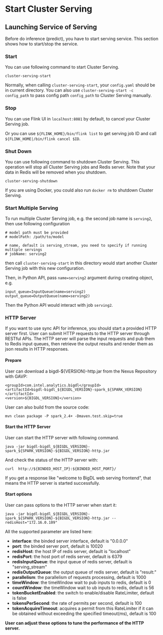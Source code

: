 # Start Cluster Serving
  
## Launching Service of Serving

Before do inference (predict), you have to start serving service. This section shows how to start/stop the service. 

### Start
You can use following command to start Cluster Serving.
```
cluster-serving-start
```

Normally, when calling `cluster-serving-start`, your `config.yaml` should be in current directory. You can also use `cluster-serving-start -c config_path` to pass config path `config_path` to Cluster Serving manually.

### Stop
You can use Flink UI in `localhost:8081` by default, to cancel your Cluster Serving job.

Or you can use `${FLINK_HOME}/bin/flink list` to get serving job ID and call `${FLINK_HOME|/bin/flink cancel $ID`.

### Shut Down
You can use following command to shutdown Cluster Serving. This operation will stop all Cluster Serving jobs and Redis server. Note that your data in Redis will be removed when you shutdown. 
```
cluster-serving-shutdown
```
If you are using Docker, you could also run `docker rm` to shutdown Cluster Serving.
### Start Multiple Serving
To run multiple Cluster Serving job, e.g. the second job name is `serving2`, then use following configuration
```
# model path must be provided
# modelPath: /path/to/model

# name, default is serving_stream, you need to specify if running multiple servings
# jobName: serving2
```
then call `cluster-serving-start` in this directory would start another Cluster Serving job with this new configuration.

Then, in Python API, pass `name=serving2` argument during creating object, e.g.
```
input_queue=InputQueue(name=serving2)
output_queue=OutputQueue(name=serving2)
```
Then the Python API would interact with job `serving2`.

### HTTP Server
If you want to use sync API for inference, you should start a provided HTTP server first. User can submit HTTP requests to the HTTP server through RESTful APIs. The HTTP server will parse the input requests and pub them to Redis input queues, then retrieve the output results and render them as json results in HTTP responses.

#### Prepare
User can download a bigdl-${VERSION}-http.jar from the Nexus Repository with GAVP: 
```
<groupId>com.intel.analytics.bigdl</groupId>
<artifactId>bigdl-bigdl_${BIGDL_VERSION}-spark_${SPARK_VERSION}</artifactId>
<version>${BIGDL_VERSION}</version>
```
User can also build from the source code:
```
mvn clean package -P spark_2.4+ -Dmaven.test.skip=true
```
#### Start the HTTP Server
User can start the HTTP server with following command.
```
java -jar bigdl-bigdl_${BIGDL_VERSION}-spark_${SPARK_VERSION}-${BIGDL_VERSION}-http.jar
```
And check the status of the HTTP server with:
```
curl  http://${BINDED_HOST_IP}:${BINDED_HOST_PORT}/
```
If you get a response like "welcome to BigDL web serving frontend", that means the HTTP server is started successfully.
#### Start options
User can pass options to the HTTP server when start it:
```
java -jar bigdl-bigdl_${BIGDL_VERSION}-spark_${SPARK_VERSION}-${BIGDL_VERSION}-http.jar --redisHost="172.16.0.109"
```
All the supported parameter are listed here:
* **interface**: the binded server interface, default is "0.0.0.0"
* **port**: the binded server port, default is 10020
* **redisHost**: the host IP of redis server, default is "localhost"
* **redisPort**: the host port of redis server, default is 6379
* **redisInputQueue**: the input queue of redis server, default is "serving_stream"
* **redisOutputQueue**: the output queue of redis server, default is "result:" 
* **parallelism**: the parallelism of requests processing, default is 1000
* **timeWindow**: the timeWindow wait to pub inputs to redis, default is 0
* **countWindow**: the timeWindow wait to ub inputs to redis, default is 56
* **tokenBucketEnabled**: the switch to enable/disable RateLimiter, default is false
* **tokensPerSecond**: the rate of permits per second, default is 100
* **tokenAcquireTimeout**: acquires a permit from this RateLimiter if it can be obtained without exceeding the specified timeout(ms), default is 100

**User can adjust these options to tune the performance of the HTTP server.**
